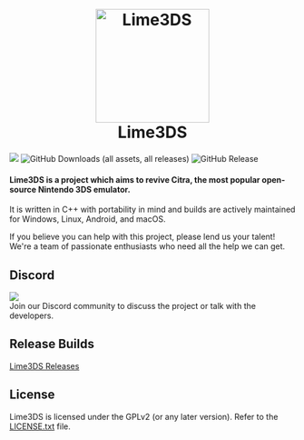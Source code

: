 <h1 align="center">
  <br>
  <a href="[https://github.com/Lime3DS]"><img src="https://raw.githubusercontent.com/Lime3DS/Lime3DS/1b1c4f29d4280c750702459fd9a6ada539a4e9a9/dist/lime.svg" alt="Lime3DS" width="200"></a>
  <br>
  <b>Lime3DS</b>
  <br>
</h1>

![](https://github.com/Lime3DS/Lime3DS/actions/workflows/build.yml/badge.svg)
![GitHub Downloads (all assets, all releases)](https://img.shields.io/github/downloads/Lime3DS/Lime3DS/total)
![GitHub Release](https://img.shields.io/github/v/release/Lime3DS/Lime3DS)

<h4 align="left"><b>Lime3DS</b> is a project which aims to revive Citra, the most popular open-source Nintendo 3DS emulator.</h4>

It is written in C++ with portability in mind and builds are actively maintained for Windows, Linux, Android, and macOS.

If you believe you can help with this project, please lend us your talent! We're a team of passionate enthusiasts who need all the help we can get.

## Discord
[![](https://dcbadge.vercel.app/api/server/4ZjMpAp3M6)](https://discord.gg/4ZjMpAp3M6)
<br>
Join our Discord community to discuss the project or talk with the developers.

## Release Builds

[Lime3DS Releases](https://github.com/Lime3DS/Lime-3DS-Emulator/releases)

## License

Lime3DS is licensed under the GPLv2 (or any later version). Refer to the [LICENSE.txt](https://raw.githubusercontent.com/Lime3DS/Lime3DS/master/license.txt) file.
